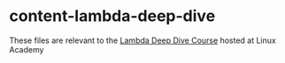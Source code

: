 # content-lambda-deep-dive

These files are relevant to the [Lambda Deep Dive Course](https://linuxacademy.com/cp/modules/view/id/204) hosted at Linux Academy

